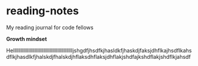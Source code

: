 # reading-notes
My reading journal for code fellows

**Growth mindset**

Hellllllllllllllllllllllllllllllllllllllllllllllljshgdfjhsdfkjhasldkfjhaskdjfaksjdhflkajhsdflkahsdflkjhasdlkfjhalskdjfhalskdjhflaksdhflaksjdhflakjshdfajkshdflakjshdflkjahsdf
